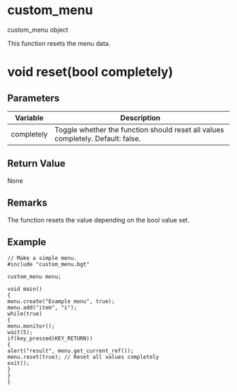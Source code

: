# custom_menu

custom_menu object


This function resets the menu data.

# void reset(bool completely)

## Parameters

Variable| Description
---|---
completely | Toggle whether the function should reset all values completely. Default: false.

## Return Value

None

## Remarks

The function resets the value depending on the bool value set.

## Example

```
// Make a simple menu.
#include "custom_menu.bgt"

custom_menu menu;

void main()
{
menu.create("Example menu", true);
menu.add("item", "i");
while(true)
{
menu.monitor();
wait(5);
if(key_pressed(KEY_RETURN))
{
alert("result", menu.get_current_ref());
menu.reset(true); // Reset all values completely
exit();
}
}
}
```
